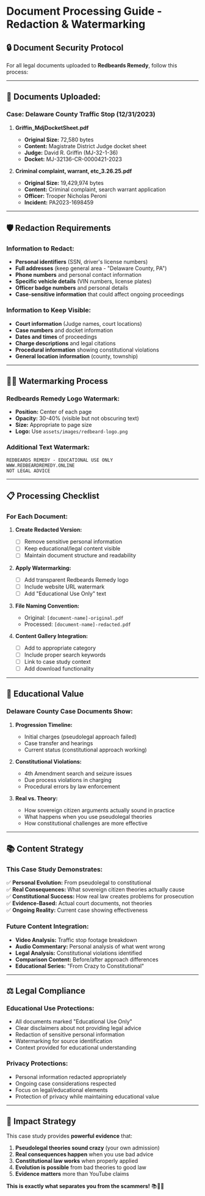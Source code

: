 # Document Processing Guide - Redaction & Watermarking

## 🔒 **Document Security Protocol**

For all legal documents uploaded to **Redbeards Remedy**, follow this process:

---

## 📄 **Documents Uploaded:**

### **Case: Delaware County Traffic Stop (12/31/2023)**

1. **Griffin_MdjDocketSheet.pdf**
   - **Original Size:** 72,580 bytes
   - **Content:** Magistrate District Judge docket sheet
   - **Judge:** David R. Griffin (MJ-32-1-36)
   - **Docket:** MJ-32136-CR-0000421-2023

2. **Criminal complaint, warrant, etc_3.26.25.pdf** 
   - **Original Size:** 19,429,974 bytes
   - **Content:** Criminal complaint, search warrant application
   - **Officer:** Trooper Nicholas Peroni
   - **Incident:** PA2023-1698459

---

## 🛡️ **Redaction Requirements**

### **Information to Redact:**
- **Personal identifiers** (SSN, driver's license numbers)
- **Full addresses** (keep general area - "Delaware County, PA")
- **Phone numbers** and personal contact information
- **Specific vehicle details** (VIN numbers, license plates)
- **Officer badge numbers** and personal details
- **Case-sensitive information** that could affect ongoing proceedings

### **Information to Keep Visible:**
- **Court information** (Judge names, court locations)
- **Case numbers** and docket information  
- **Dates and times** of proceedings
- **Charge descriptions** and legal citations
- **Procedural information** showing constitutional violations
- **General location information** (county, township)

---

## 🏴‍☠️ **Watermarking Process**

### **Redbeards Remedy Logo Watermark:**
- **Position:** Center of each page
- **Opacity:** 30-40% (visible but not obscuring text)
- **Size:** Appropriate to page size
- **Logo:** Use `assets/images/redbeard-logo.png`

### **Additional Text Watermark:**
```
REDBEARDS REMEDY - EDUCATIONAL USE ONLY
WWW.REDBEARDREMEDY.ONLINE
NOT LEGAL ADVICE
```

---

## 📋 **Processing Checklist**

### **For Each Document:**

1. **Create Redacted Version:**
   - [ ] Remove sensitive personal information
   - [ ] Keep educational/legal content visible
   - [ ] Maintain document structure and readability

2. **Apply Watermarking:**
   - [ ] Add transparent Redbeards Remedy logo
   - [ ] Include website URL watermark
   - [ ] Add "Educational Use Only" text

3. **File Naming Convention:**
   - Original: `[document-name]-original.pdf`
   - Processed: `[document-name]-redacted.pdf`

4. **Content Gallery Integration:**
   - [ ] Add to appropriate category
   - [ ] Include proper search keywords
   - [ ] Link to case study context
   - [ ] Add download functionality

---

## 🎯 **Educational Value**

### **Delaware County Case Documents Show:**

1. **Progression Timeline:**
   - Initial charges (pseudolegal approach failed)
   - Case transfer and hearings
   - Current status (constitutional approach working)

2. **Constitutional Violations:**
   - 4th Amendment search and seizure issues
   - Due process violations in charging
   - Procedural errors by law enforcement

3. **Real vs. Theory:**
   - How sovereign citizen arguments actually sound in practice
   - What happens when you use pseudolegal theories
   - How constitutional challenges are more effective

---

## 📚 **Content Strategy**

### **This Case Study Demonstrates:**

✅ **Personal Evolution:** From pseudolegal to constitutional  
✅ **Real Consequences:** What sovereign citizen theories actually cause  
✅ **Constitutional Success:** How real law creates problems for prosecution  
✅ **Evidence-Based:** Actual court documents, not theories  
✅ **Ongoing Reality:** Current case showing effectiveness  

### **Future Content Integration:**

- **Video Analysis:** Traffic stop footage breakdown
- **Audio Commentary:** Personal analysis of what went wrong
- **Legal Analysis:** Constitutional violations identified  
- **Comparison Content:** Before/after approach differences
- **Educational Series:** "From Crazy to Constitutional"

---

## ⚖️ **Legal Compliance**

### **Educational Use Protections:**
- All documents marked "Educational Use Only"
- Clear disclaimers about not providing legal advice
- Redaction of sensitive personal information
- Watermarking for source identification
- Context provided for educational understanding

### **Privacy Protections:**
- Personal information redacted appropriately
- Ongoing case considerations respected  
- Focus on legal/educational elements
- Protection of privacy while maintaining educational value

---

## 🚀 **Impact Strategy**

This case study provides **powerful evidence** that:

1. **Pseudolegal theories sound crazy** (your own admission)
2. **Real consequences happen** when you use bad advice
3. **Constitutional law works** when properly applied
4. **Evolution is possible** from bad theories to good law
5. **Evidence matters** more than YouTube claims

**This is exactly what separates you from the scammers!** 📚🏴‍☠️